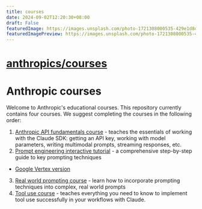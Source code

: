 ```yaml
---
title: courses
date: 2024-09-02T12:20:30+08:00
draft: False
featuredImage: https://images.unsplash.com/photo-1721308000535-429e1d8de107?ixid=M3w0NjAwMjJ8MHwxfHJhbmRvbXx8fHx8fHx8fDE3MjUyNTA3MzJ8&ixlib=rb-4.0.3
featuredImagePreview: https://images.unsplash.com/photo-1721308000535-429e1d8de107?ixid=M3w0NjAwMjJ8MHwxfHJhbmRvbXx8fHx8fHx8fDE3MjUyNTA3MzJ8&ixlib=rb-4.0.3
---
```


# [anthropics/courses](https://github.com/anthropics/courses)

# Anthropic courses

Welcome to Anthropic's educational courses. This repository currently contains four courses.  We suggest completing the courses in the following order:

1. [Anthropic API fundamentals course](./anthropic_api_fundamentals/README.md) - teaches the essentials of working with the Claude SDK: getting an API key, working with model parameters, writing multimodal prompts, streaming responses, etc.
2. [Prompt engineering interactive tutorial](./prompt_engineering_interactive_tutorial/README.md) - a comprehensive step-by-step guide to key prompting techniques

  - [Google Vertex version](https://github.com/anthropics/courses/tree/vertex/real_world_prompting)

3. [Real world prompting course](./real_world_prompting/README.md) - learn how to incorporate prompting techniques into complex, real world prompts
4. [Tool use course](./tool_use/README.md) - teaches everything you need to know to implement tool use successfully in your workflows with Claude.
